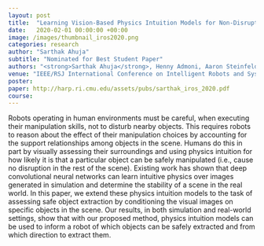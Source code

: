 ```yaml
---
layout: post
title:  "Learning Vision-Based Physics Intuition Models for Non-Disruptive Object Extraction"
date:   2020-02-01 00:00:00 +00:00
image: /images/thumbnail_iros2020.png
categories: research
author: "Sarthak Ahuja"
subtitle: "Nominated for Best Student Paper"
authors: "<strong>Sarthak Ahuja</strong>, Henny Admoni, Aaron Steinfeld"
venue: "IEEE/RSJ International Conference on Intelligent Robots and Systems (IROS)"
poster: 
paper: http://harp.ri.cmu.edu/assets/pubs/sarthak_iros_2020.pdf
course: 
---
```

Robots operating in human environments must be careful, when executing their manipulation skills, not to disturb nearby objects. This requires robots to reason about the effect of their manipulation choices by accounting for the support relationships among objects in the scene. Humans do this in part by visually assessing their surroundings and using physics intuition for how likely it is that a particular object can be safely manipulated (i.e., cause no disruption in the rest of the scene). Existing work has shown that deep convolutional neural networks can learn intuitive physics over images generated in simulation and determine the stability of a scene in the real world. In this paper, we extend these physics intuition models to the task of assessing safe object extraction by conditioning the visual images on specific objects in the scene. Our results, in both simulation and real-world settings, show that with our proposed method, physics intuition models can be used to inform a robot of which objects can be safely extracted and from which direction to extract them.
